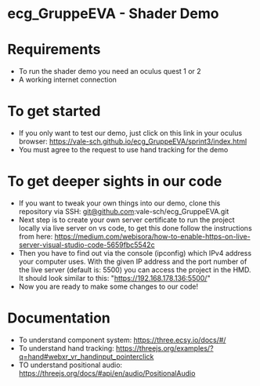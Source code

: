 # ecg_GruppeEVA - Shader Demo

# Requirements
- To run the shader demo you need an oculus quest 1 or 2 
- A working internet connection 

# To get started
- If you only want to test our demo, just click on this link in your oculus browser: https://vale-sch.github.io/ecg_GruppeEVA/sprint3/index.html
- You must agree to the request to use hand tracking for the demo 

# To get deeper sights in our code
- If you want to tweak your own things into our demo, clone this repository via SSH: git@github.com:vale-sch/ecg_GruppeEVA.git
- Next step is to create your own server certificate to run the project locally via live server on vs code, to get this done follow the instructions from here: https://medium.com/webisora/how-to-enable-https-on-live-server-visual-studio-code-5659fbc5542c
- Then you have to find out via the console (ipconfig) which IPv4 address your computer uses. With the given IP address and the port number of the live server (default is: 5500) you can access the project in the HMD. It should look similar to this: "https://192.168.178.136:5500/"
- Now you are ready to make some changes to our code!

# Documentation
- To understand component system: https://three.ecsy.io/docs/#/
- To understand hand tracking: https://threejs.org/examples/?q=hand#webxr_vr_handinput_pointerclick
- TO understand positional audio: https://threejs.org/docs/#api/en/audio/PositionalAudio

